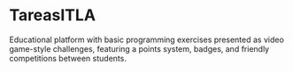 
# TareasITLA

Educational platform with basic programming exercises presented as video game-style challenges, featuring a points system, badges, and friendly competitions between students.
